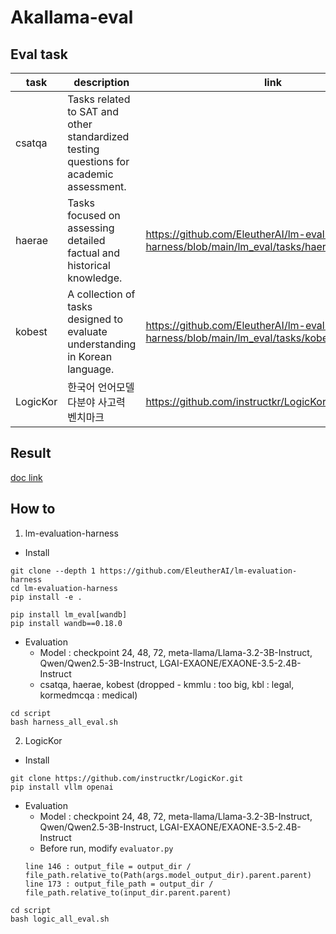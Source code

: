 # Akallama-eval
## Eval task
| task | description | link |
|---|------|------|
| csatqa | Tasks related to SAT and other standardized testing questions for academic assessment. |	|
| haerae | Tasks focused on assessing detailed factual and historical knowledge. | https://github.com/EleutherAI/lm-evaluation-harness/blob/main/lm_eval/tasks/haerae/README.md |
| kobest | A collection of tasks designed to evaluate understanding in Korean language.	|	https://github.com/EleutherAI/lm-evaluation-harness/blob/main/lm_eval/tasks/kobest/README.md |
| LogicKor | 한국어 언어모델 다분야 사고력 벤치마크 | https://github.com/instructkr/LogicKor |

## Result
[doc link](https://docs.google.com/spreadsheets/d/1OEK7lBX7c6KW8QdFfYUD5RkjL9FiUcK3iSoKLaSGHws/edit?gid=0#gid=0)

## How to
1. lm-evaluation-harness
- Install
```
git clone --depth 1 https://github.com/EleutherAI/lm-evaluation-harness
cd lm-evaluation-harness
pip install -e .
```
```
pip install lm_eval[wandb]
pip install wandb==0.18.0
```
- Evaluation
    - Model : checkpoint 24, 48, 72, meta-llama/Llama-3.2-3B-Instruct, Qwen/Qwen2.5-3B-Instruct, LGAI-EXAONE/EXAONE-3.5-2.4B-Instruct
    - csatqa, haerae, kobest (dropped - kmmlu : too big, kbl : legal, kormedmcqa : medical)
```
cd script
bash harness_all_eval.sh
```

2. LogicKor
- Install
```
git clone https://github.com/instructkr/LogicKor.git
pip install vllm openai
```
- Evaluation
    - Model : checkpoint 24, 48, 72, meta-llama/Llama-3.2-3B-Instruct, Qwen/Qwen2.5-3B-Instruct, LGAI-EXAONE/EXAONE-3.5-2.4B-Instruct
    - Before run, modify `evaluator.py`
    ```
    line 146 : output_file = output_dir / file_path.relative_to(Path(args.model_output_dir).parent.parent)
    line 173 : output_file_path = output_dir / file_path.relative_to(input_dir.parent.parent)
    ```

```
cd script
bash logic_all_eval.sh
```